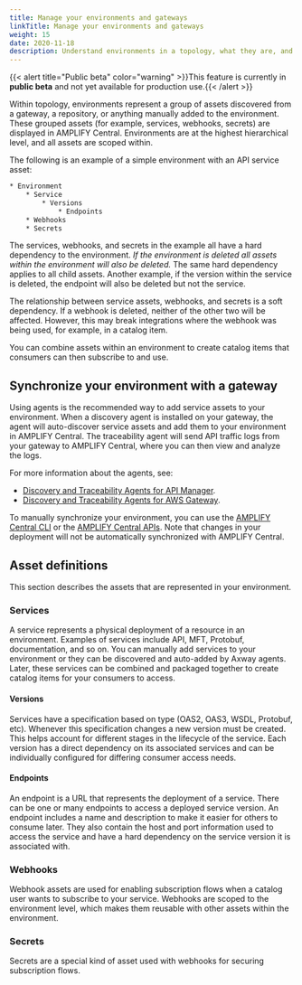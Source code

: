 ```yaml
---
title: Manage your environments and gateways
linkTitle: Manage your environments and gateways
weight: 15
date: 2020-11-18
description: Understand environments in a topology, what they are, and what can you do with them.
---
```


{{< alert title="Public beta" color="warning" >}}This feature is currently in **public beta** and not yet available for production use.{{< /alert >}}

Within topology, environments represent a group of assets discovered from a gateway, a repository, or anything manually added to the environment. These grouped assets (for example, services, webhooks, secrets) are displayed in AMPLIFY Central. Environments are at the highest hierarchical level, and all assets are scoped within.

The following is an example of a simple environment with an API service asset:

```txt
* Environment
    * Service
        * Versions
            * Endpoints
    * Webhooks
    * Secrets
```

The services, webhooks, and secrets in the example all have a hard dependency to the environment. _If the environment is deleted all assets within the environment will also be deleted._ The same hard dependency applies to all child assets. Another example, if the version within the service is deleted, the endpoint will also be deleted but not the service.

The relationship between service assets, webhooks, and secrets is a soft dependency. If a webhook is deleted, neither of the other two will be affected. However, this may break integrations where the webhook was being used, for example, in a catalog item.

You can combine assets within an environment to create catalog items that consumers can then subscribe to and use.

## Synchronize your environment with a gateway

Using agents is the recommended way to add service assets to your environment. When a discovery agent is installed on your gateway, the agent will auto-discover service assets and add them to your environment in AMPLIFY Central. The traceability agent will send API traffic logs from your gateway to AMPLIFY Central, where you can then view and analyze the logs.

For more information about the agents, see:

* [Discovery and Traceability Agents for API Manager](/docs/central/connect-api-manager/).
* [Discovery and Traceability Agents for AWS Gateway](/docs/central/connect-aws-gateway/).

To manually synchronize your environment, you can use the [AMPLIFY Central CLI](/docs/central/cli_central/cli_apiservices) or the [AMPLIFY Central APIs](https://apicentral.axway.com/apis/docs). Note that changes in your deployment will not be automatically synchronized with AMPLIFY Central.

## Asset definitions

This section describes the assets that are represented in your environment.

### Services

A service represents a physical deployment of a resource in an environment. Examples of services include API, MFT, Protobuf, documentation, and so on. You can manually add services to your environment or they can be discovered and auto-added by Axway agents. Later, these services can be combined and packaged together to create catalog items for your consumers to access.

#### Versions

Services have a specification based on type (OAS2, OAS3, WSDL, Protobuf, etc). Whenever this specification changes a new version must be created. This helps account for different stages in the lifecycle of the service. Each version has a direct dependency on its associated services and can be individually configured for differing consumer access needs.

#### Endpoints

An endpoint is a URL that represents the deployment of a service. There can be one or many endpoints to access a deployed service version. An endpoint includes a name and description to make it easier for others to consume later. They also contain the host and port information used to access the service and have a hard dependency on the service version it is associated with.

### Webhooks

Webhook assets are used for enabling subscription flows when a catalog user wants to subscribe to your service. Webhooks are scoped to the environment level, which makes them reusable with other assets within the environment.

### Secrets

Secrets are a special kind of asset used with webhooks for securing subscription flows.

